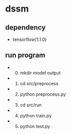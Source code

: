 # dssm
## dependency
- tensorflow(1.1.0)

## run program
- 0. mkdir model output
- 1. cd src/preprocess
- 2. python preprocess.py
- 3. cd src/run
- 4. python train.py
- 5. python test.py